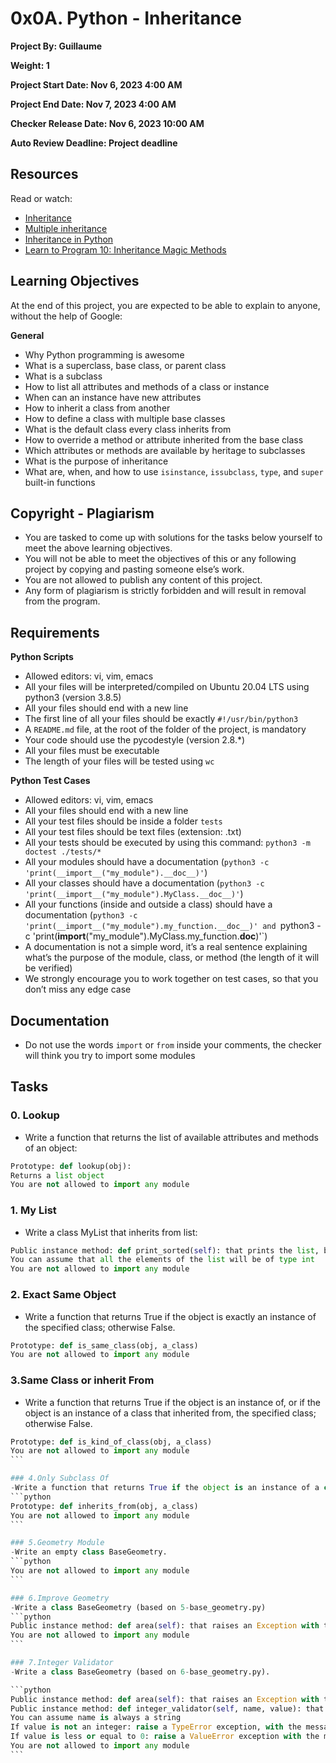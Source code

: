 # 0x0A. Python - Inheritance

**Project By: Guillaume**

**Weight: 1**

**Project Start Date: Nov 6, 2023 4:00 AM**

**Project End Date: Nov 7, 2023 4:00 AM**

**Checker Release Date: Nov 6, 2023 10:00 AM**

**Auto Review Deadline: Project deadline**

## Resources

Read or watch:

- [Inheritance](https://docs.python.org/3/tutorial/classes.html#inheritance)
- [Multiple inheritance](https://docs.python.org/3/tutorial/classes.html#multiple-inheritance)
- [Inheritance in Python](https://www.tutorialspoint.com/python/python_inheritance.htm)
- [Learn to Program 10: Inheritance Magic Methods](https://www.youtube.com/watch?v=0oTh1CXRaQ0)

## Learning Objectives

At the end of this project, you are expected to be able to explain to anyone, without the help of Google:

**General**
- Why Python programming is awesome
- What is a superclass, base class, or parent class
- What is a subclass
- How to list all attributes and methods of a class or instance
- When can an instance have new attributes
- How to inherit a class from another
- How to define a class with multiple base classes
- What is the default class every class inherits from
- How to override a method or attribute inherited from the base class
- Which attributes or methods are available by heritage to subclasses
- What is the purpose of inheritance
- What are, when, and how to use `isinstance`, `issubclass`, `type`, and `super` built-in functions

## Copyright - Plagiarism

- You are tasked to come up with solutions for the tasks below yourself to meet the above learning objectives.
- You will not be able to meet the objectives of this or any following project by copying and pasting someone else’s work.
- You are not allowed to publish any content of this project.
- Any form of plagiarism is strictly forbidden and will result in removal from the program.

## Requirements

**Python Scripts**
- Allowed editors: vi, vim, emacs
- All your files will be interpreted/compiled on Ubuntu 20.04 LTS using python3 (version 3.8.5)
- All your files should end with a new line
- The first line of all your files should be exactly `#!/usr/bin/python3`
- A `README.md` file, at the root of the folder of the project, is mandatory
- Your code should use the pycodestyle (version 2.8.*)
- All your files must be executable
- The length of your files will be tested using `wc`

**Python Test Cases**
- Allowed editors: vi, vim, emacs
- All your files should end with a new line
- All your test files should be inside a folder `tests`
- All your test files should be text files (extension: .txt)
- All your tests should be executed by using this command: `python3 -m doctest ./tests/*`
- All your modules should have a documentation (`python3 -c 'print(__import__("my_module").__doc__)'`)
- All your classes should have a documentation (`python3 -c 'print(__import__("my_module").MyClass.__doc__)'`)
- All your functions (inside and outside a class) should have a documentation (`python3 -c 'print(__import__("my_module").my_function.__doc__)' and `python3 -c 'print(__import__("my_module").MyClass.my_function.__doc__)'`)
- A documentation is not a simple word, it’s a real sentence explaining what’s the purpose of the module, class, or method (the length of it will be verified)
- We strongly encourage you to work together on test cases, so that you don’t miss any edge case

## Documentation

- Do not use the words `import` or `from` inside your comments, the checker will think you try to import some modules

## Tasks

### 0. Lookup

- Write a function that returns the list of available attributes and methods of an object:

```python
Prototype: def lookup(obj):
Returns a list object
You are not allowed to import any module
```


### 1. My List
- Write a class MyList that inherits from list:

```python
Public instance method: def print_sorted(self): that prints the list, but sorted (ascending sort)
You can assume that all the elements of the list will be of type int
You are not allowed to import any module
```

### 2. Exact Same Object
- Write a function that returns True if the object is exactly an instance of the specified class; otherwise False.
```python
Prototype: def is_same_class(obj, a_class)
You are not allowed to import any module
```

### 3.Same Class or inherit From
- Write a function that returns True if the object is an instance of, or if the object is an instance of a class that inherited from, the specified class; otherwise False.
````python
Prototype: def is_kind_of_class(obj, a_class)
You are not allowed to import any module
```

### 4.Only Subclass Of
-Write a function that returns True if the object is an instance of a class that inherited (directly or indirectly) from the specified class; otherwise False.
```python
Prototype: def inherits_from(obj, a_class)
You are not allowed to import any module
```

### 5.Geometry Module
-Write an empty class BaseGeometry.
```python
You are not allowed to import any module
```

### 6.Improve Geometry
-Write a class BaseGeometry (based on 5-base_geometry.py)
```python
Public instance method: def area(self): that raises an Exception with the message area() is not implemented
You are not allowed to import any module
```

### 7.Integer Validator
-Write a class BaseGeometry (based on 6-base_geometry.py).

```python
Public instance method: def area(self): that raises an Exception with the message area() is not implemented
Public instance method: def integer_validator(self, name, value): that validates value:
You can assume name is always a string
If value is not an integer: raise a TypeError exception, with the message <name> must be an integer
If value is less or equal to 0: raise a ValueError exception with the message <name> must be greater than 0
You are not allowed to import any module
```
